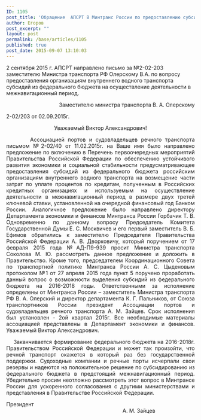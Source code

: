 ```yaml
---
ID: 1105
post_title: 'Обращение  АПСРТ В Минтранс России по предоставлению субсидий'
author: Егоров
post_excerpt: ""
layout: post
permalink: /base/articles/1105
published: true
post_date: 2015-09-07 13:10:03
---
```

2 сентября 2015 г. АПСРТ направлено письмо за №2-02-203 заместителю Министра транспорта РФ Олерскому В.А. по вопросу предоставления организациям внутреннего водного транспорта субсидий из федерального бюджета на осуществление деятельности в межнавигационный период.
<p style="text-align: right;"></p>
<p style="text-align: right;"></p>
<p style="text-align: right;"></p>
<p style="text-align: right;">Заместителю министра транспорта
В. А. Олерскому</p>
2-02/203 от 02.09.2015г.
<p style="text-align: center;">Уважаемый Виктор Александрович!</p>
<p style="text-align: justify;">       Ассоциацией портов и судовладельцев речного транспорта письмом №2-02/40 от 11.02.2015г. на Ваше имя было направлено предложение по включению в Перечень первоочередных мероприятий Правительства Российской Федерации по обеспечению устойчивого развития экономики и социальной стабильности предусматривающее предоставления субсидий из федерального бюджета российским организациям внутреннего водного транспорта на возмещение части затрат по уплате процентов по кредитам, полученным в Российских кредитных организациях и используемым на осуществление деятельности в межнавигационный период в размере двух третей ключевой ставки, установленной на очередной финансовый год Банком России. Аналогичное предложение было направлено директору Департамента экономики и финансов Минтранса России Горбачик Т. В. Одновременно по данному вопросу Председатель Комитета Государственной Думы Е. С. Москвичев и его первый заместитель В. Б. Ефимов обратились к заместителю Председателя Правительства Российской Федерации А. В. Дворковичу, который поручением от 17 февраля 2015 года №АД-П9-939 просит Министра транспорта Соколова М. Ю. рассмотреть данное предложение и доложить в Правительство. Кроме того, председателем Координационного Совета по транспортной политике Минтранса России А. С. Цыденовым протоколом №1 от 27 апреля 2015 года пункт 5 поручено проработать данный вопрос о возможности выделения субсидий из федерального бюджета на 2016-2018 годы. Ответственными за исполнение определены от Минтранса России – заместитель Министра транспорта РФ В. А. Олерский и директор департамента К. Г. Пальников, от Союза транспортников России президент Ассоциации портов и судовладельцев речного транспорта А. М. Зайцев. Срок исполнения был установлен - 2ой квартал 2015г. Все необходимые материалы ассоциацией представлены в Департамент экономики и финансов.
Уважаемый Виктор Александрович.</p>
<p style="text-align: justify;">    Заканчивается формирование федерального бюджета на 2016-2018г. Правительством Российской Федерации и может так произойти, что речной транспорт окажется в который раз без государственной поддержки.
Судоходные компании и речные порты исчерпали свои резервы и надеются на положительное решение по субсидированию из федерального бюджета в предстоящий межнавигационный период.
Убедительно просим неотложно рассмотреть этот вопрос в Минтрансе России для ускоренного согласования с другими министерствами и представления в Правительстве Российской Федерации.</p>
Президент                                                                                                                                                                                            А. М. Зайцев